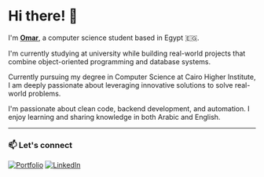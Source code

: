 # Hi there! 👋

I'm **[Omar](https://omarsaleh.net)**, a computer science student based in Egypt 🇪🇬.

I'm currently studying at university while building real-world projects that combine object-oriented programming and database systems.

Currently pursuing my degree in Computer Science at Cairo Higher Institute, I am deeply passionate about leveraging innovative solutions to solve real-world problems.

I'm passionate about clean code, backend development, and automation. I enjoy learning and sharing knowledge in both Arabic and English.

---

### 📫 Let's connect

[![Portfolio](https://img.shields.io/badge/Portfolio-omarsaleh.net-1f425f?style=for-the-badge)](https://omarsaleh.net)
[![LinkedIn](https://img.shields.io/badge/LinkedIn-Connect-blue?style=for-the-badge&logo=linkedin)](https://www.linkedin.com/in/omarsaleh1)  
